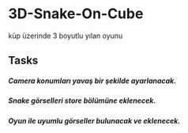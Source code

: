 # 3D-Snake-On-Cube
küp üzerinde 3 boyutlu yılan oyunu

## Tasks
##### Camera konumları yavaş bir şekilde ayarlanacak.
##### Snake görselleri store bölümüne eklenecek.
##### Oyun ile uyumlu görseller bulunacak ve eklenecek. 
